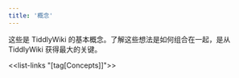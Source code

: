 ```yaml
---
title: '概念'
---
```


这些是 TiddlyWiki 的基本概念。了解这些想法是如何组合在一起，是从 TiddlyWiki 获得最大的关键。

<<list-links "[tag[Concepts]]">>
